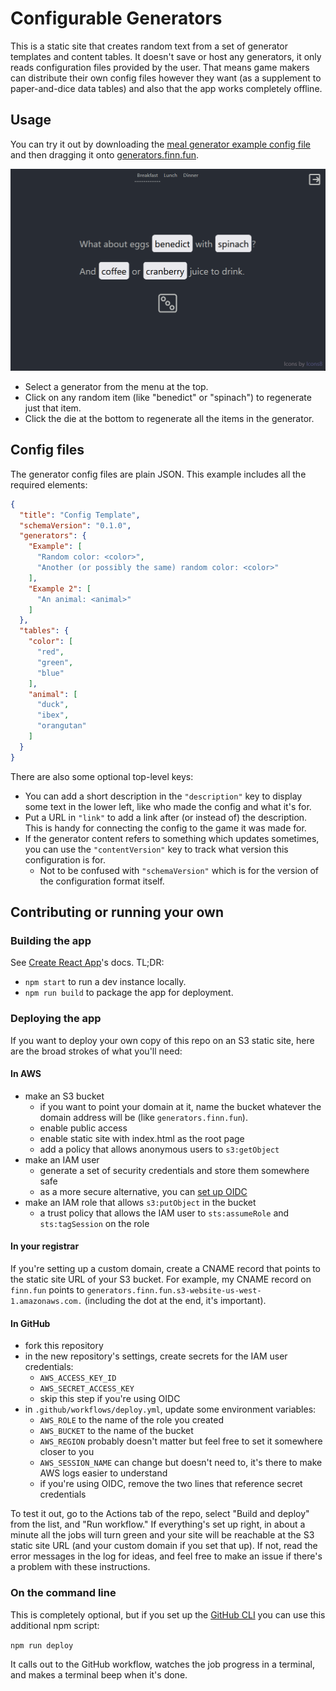 # Configurable Generators

This is a static site that creates random text from a set of generator templates and content tables. It doesn't save or host any generators, it only reads configuration files provided by the user. That means game makers can distribute their own config files however they want (as a supplement to paper-and-dice data tables) and also that the app works completely offline.

## Usage

You can try it out by downloading the [meal generator example config file](https://raw.githubusercontent.com/relsqui/configurable-generators/main/examples/meal-generators.json) and then dragging it onto [generators.finn.fun](https://generators.finn.fun).

![Screenshot of the meal generator example. It says: What about eggs (benedict) with (spinach)? And (coffee) or (cranberry) juice to drink.](examples/meal-generator-screenshot.png)

* Select a generator from the menu at the top.
* Click on any random item (like "benedict" or "spinach") to regenerate just that item.
* Click the die at the bottom to regenerate all the items in the generator.

## Config files

The generator config files are plain JSON. This example includes all the required elements:

```json
{
  "title": "Config Template",
  "schemaVersion": "0.1.0",
  "generators": {
    "Example": [
      "Random color: <color>",
      "Another (or possibly the same) random color: <color>"
    ],
    "Example 2": [
      "An animal: <animal>"
    ]
  },
  "tables": {
    "color": [
      "red",
      "green",
      "blue"
    ],
    "animal": [
      "duck",
      "ibex",
      "orangutan"
    ]
  }
}
```

There are also some optional top-level keys:

* You can add a short description in the `"description"` key to display some text in the lower left, like who made the config and what it's for.
* Put a URL in `"link"` to add a link after (or instead of) the description. This is handy for connecting the config to the game it was made for.
* If the generator content refers to something which updates sometimes, you can use the `"contentVersion"` key to track what version this configuration is for.
  * Not to be confused with `"schemaVersion"` which is for the version of the configuration format itself.

## Contributing or running your own

### Building the app

See [Create React App](https://github.com/facebook/create-react-app)'s docs. TL;DR:

* `npm start` to run a dev instance locally.
* `npm run build` to package the app for deployment.

### Deploying the app

If you want to deploy your own copy of this repo on an S3 static site, here are the broad strokes of what you'll need:

#### In AWS

* make an S3 bucket
  * if you want to point your domain at it, name the bucket whatever the domain address will be (like `generators.finn.fun`).
  * enable public access
  * enable static site with index.html as the root page
  * add a policy that allows anonymous users to `s3:getObject`
* make an IAM user
  * generate a set of security credentials and store them somewhere safe
  * as a more secure alternative, you can [set up OIDC](https://docs.github.com/en/actions/deployment/security-hardening-your-deployments/configuring-openid-connect-in-amazon-web-services)
* make an IAM role that allows `s3:putObject` in the bucket
  * a trust policy that allows the IAM user to `sts:assumeRole` and `sts:tagSession` on the role

#### In your registrar

If you're setting up a custom domain, create a CNAME record that points to the static site URL of your S3 bucket. For example, my CNAME record on `finn.fun` points to `generators.finn.fun.s3-website-us-west-1.amazonaws.com.` (including the dot at the end, it's important).

#### In GitHub

* fork this repository
* in the new repository's settings, create secrets for the IAM user credentials:
  * `AWS_ACCESS_KEY_ID`
  * `AWS_SECRET_ACCESS_KEY`
  * skip this step if you're using OIDC
* in `.github/workflows/deploy.yml`, update some environment variables:
  * `AWS_ROLE` to the name of the role you created
  * `AWS_BUCKET` to the name of the bucket
  * `AWS_REGION` probably doesn't matter but feel free to set it somewhere closer to you
  * `AWS_SESSION_NAME` can change but doesn't need to, it's there to make AWS logs easier to understand
  * if you're using OIDC, remove the two lines that reference secret credentials

To test it out, go to the Actions tab of the repo, select "Build and deploy" from the list, and "Run workflow." If everything's set up right, in about a minute all the jobs will turn green and your site will be reachable at the S3 static site URL (and your custom domain if you set that up). If not, read the error messages in the log for ideas, and feel free to make an issue if there's a problem with these instructions.

### On the command line

This is completely optional, but if you set up the [GitHub CLI](https://cli.github.com/) you can use this additional npm script:

`npm run deploy`

It calls out to the GitHub workflow, watches the job progress in a terminal, and makes a terminal beep when it's done.
